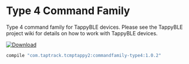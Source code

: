 # Type 4 Command Family
Type 4 command family for TappyBLE devices. Please see the TappyBLE project wiki for details on how
to work with TappyBLE devices.

[ ![Download](https://api.bintray.com/packages/taptrack/maven/commandfamily-type4-2/images/download.svg) ](https://bintray.com/taptrack/maven/commandfamily-type4-2/_latestVersion)

```groovy
compile "com.taptrack.tcmptappy2:commandfamily-type4:1.0.2"
```

